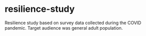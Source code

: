 # resilience-study
Resilience study based on survey data collected during the COVID pandemic. Target audience was general adult population.
